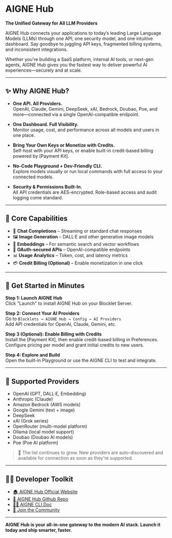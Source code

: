 # AIGNE Hub  
**The Unified Gateway for All LLM Providers**

AIGNE Hub connects your applications to today’s leading Large Language Models (LLMs) through one API, one security model, and one intuitive dashboard. Say goodbye to juggling API keys, fragmented billing systems, and inconsistent integrations.

Whether you're building a SaaS platform, internal AI tools, or next-gen agents, AIGNE Hub gives you the fastest way to deliver powerful AI experiences—securely and at scale.

---

## ✨ Why AIGNE Hub?

- **One API. All Providers.**  
  OpenAI, Claude, Gemini, DeepSeek, xAI, Bedrock, Doubao, Poe, and more—connected via a single OpenAI-compatible endpoint.

- **One Dashboard. Full Visibility.**  
  Monitor usage, cost, and performance across all models and users in one place.

- **Bring Your Own Keys or Monetize with Credits.**  
  Self-host with your API keys, or enable built-in credit-based billing powered by [Payment Kit].

- **No-Code Playground + Dev-Friendly CLI.**  
  Explore models visually or run local commands with full access to your connected models.

- **Security & Permissions Built-In.**  
  All API credentials are AES-encrypted. Role-based access and audit logging come standard.

---

## 🧩 Core Capabilities

- 💬 **Chat Completions** – Streaming or standard chat responses  
- 🖼️ **Image Generation** – DALL·E and other generative image models  
- 🧠 **Embeddings** – For semantic search and vector workflows  
- 🔐 **OAuth-secured APIs** – OpenAI-compatible endpoints  
- 📊 **Usage Analytics** – Token, cost, and latency metrics  
- 💳 **Credit Billing (Optional)** – Enable monetization in one click  

---

## 🚀 Get Started in Minutes

**Step 1: Launch AIGNE Hub**  
Click "Launch" to install AIGNE Hub on your Blocklet Server.

**Step 2: Connect Your AI Providers**  
Go to `Blocklets → AIGNE Hub → Config → AI Providers`  
Add API credentials for OpenAI, Claude, Gemini, etc.

**Step 3 (Optional): Enable Billing with Credits**  
Install the [Payment Kit], then enable credit-based billing in Preferences.  
Configure pricing per model and grant initial credits to new users.

**Step 4: Explore and Build**  
Open the built-in Playground or use the AIGNE CLI to test and integrate.

---

## 🔌 Supported Providers

- OpenAI (GPT, DALL·E, Embedding)
- Anthropic (Claude)
- Amazon Bedrock (AWS models)
- Google Gemini (text + image)
- DeepSeek
- xAI (Grok series)
- OpenRouter (multi-model platform)
- Ollama (local model support)
- Doubao (Doubao AI models)
- Poe (Poe AI platform)

> 🎯 The list continues to grow. New providers are auto-discovered and available for connection as soon as they're supported.

---


## 🧑‍💻 Developer Toolkit

- [🏠 AIGNE Hub Official Website](https://www.aigne.io/hub)
- [📘 AIGNE Hub Github Repo](https://github.com/AIGNE-io/aigne-hub)
- [🧑‍💻  AIGNE CLI Doc](https://www.arcblock.io/docs/aigne-framework/en/aigne-framework-api-aigne-cli-md)
- [💬 Join the Community](https://community.arcblock.io/discussions/boards/aigne)

---

**AIGNE Hub is your all-in-one gateway to the modern AI stack. Launch it today and ship smarter, faster.**


